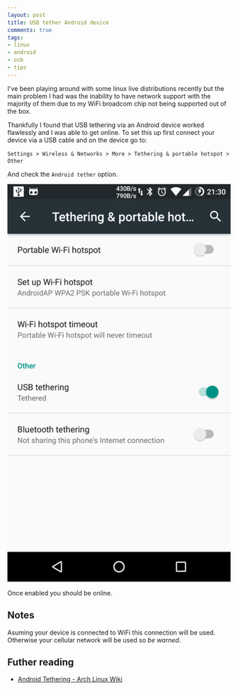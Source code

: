 ```yaml
---
layout: post
title: USB tether Android device
comments: true
tags:
- linux
- android
- usb
- tips
---
```


I've been playing around with some linux live distributions recently but the main problem I had was the inability to have network support with the majority of them due to my WiFi broadcom chip not being supported out of the box.

Thankfully I found that USB tethering via an Android device worked flawlessly and I was able to get online. To set this up first connect your device via a USB cable and on the device go to:


```
Settings > Wireless & Networks > More > Tethering & portable hotspot > Other
```

And check the `Android tether` option.

![Android tethering options](/assets/img/posts/android-tether-1.png)

Once enabled you should be online.

## Notes

Asuming your device is connected to WiFi this connection will be used. Otherwise your cellular network will be used so _be warned_.

## Futher reading

- [Android Tethering - Arch Linux Wiki][0]

[0]:https://wiki.archlinux.org/index.php/android_tethering